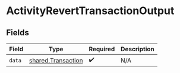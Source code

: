 # ActivityRevertTransactionOutput


## Fields

| Field                                                    | Type                                                     | Required                                                 | Description                                              |
| -------------------------------------------------------- | -------------------------------------------------------- | -------------------------------------------------------- | -------------------------------------------------------- |
| `data`                                                   | [shared.Transaction](../../models/shared/transaction.md) | :heavy_check_mark:                                       | N/A                                                      |